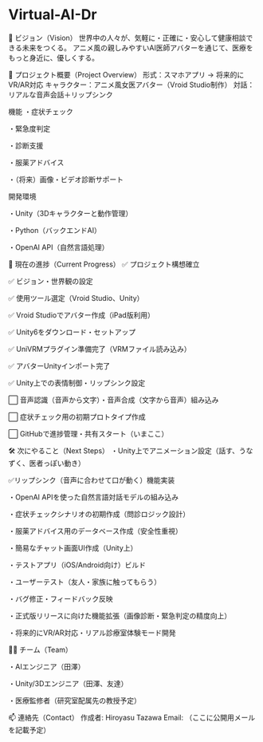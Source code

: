 # Virtual-AI-Dr
🎯 ビジョン（Vision）
世界中の人々が、気軽に・正確に・安心して健康相談できる未来をつくる。
アニメ風の親しみやすいAI医師アバターを通じて、医療をもっと身近に、優しくする。



🏥 プロジェクト概要（Project Overview）
形式：スマホアプリ → 将来的にVR/AR対応
キャラクター：アニメ風女医アバター（Vroid Studio制作）
対話：リアルな音声会話＋リップシンク



機能
・症状チェック

・緊急度判定

・診断支援

・服薬アドバイス

・（将来）画像・ビデオ診断サポート



開発環境

・Unity（3Dキャラクターと動作管理）

・Python（バックエンドAI）

・OpenAI API（自然言語処理）



🚀 現在の進捗（Current Progress）
✅ プロジェクト構想確立

✅ ビジョン・世界観の設定

✅ 使用ツール選定（Vroid Studio、Unity）

✅ Vroid Studioでアバター作成（iPad版利用）

✅ Unity6をダウンロード・セットアップ

✅ UniVRMプラグイン準備完了（VRMファイル読み込み）

✅ アバターUnityインポート完了

✅ Unity上での表情制御・リップシンク設定

⬜ 音声認識（音声から文字）・音声合成（文字から音声）組み込み

⬜ 症状チェック用の初期プロトタイプ作成

⬜ GitHubで進捗管理・共有スタート（いまここ）



🛠 次にやること（Next Steps）
・Unity上でアニメーション設定（話す、うなずく、医者っぽい動き）

✅リップシンク（音声に合わせて口が動く）機能実装

・OpenAI APIを使った自然言語対話モデルの組み込み

・症状チェックシナリオの初期作成（問診ロジック設計）

・服薬アドバイス用のデータベース作成（安全性重視）

・簡易なチャット画面UI作成（Unity上）

・テストアプリ（iOS/Android向け）ビルド

・ユーザーテスト（友人・家族に触ってもらう）

・バグ修正・フィードバック反映

・正式版リリースに向けた機能拡張（画像診断・緊急判定の精度向上）

・将来的にVR/AR対応・リアル診療室体験モード開発



👩‍⚕️ チーム（Team）

・AIエンジニア（田澤）

・Unity/3Dエンジニア（田澤、友達）

・医療監修者（研究室配属先の教授予定）



📫 連絡先（Contact）
作成者: Hiroyasu Tazawa
Email: （ここに公開用メールを記載予定）
